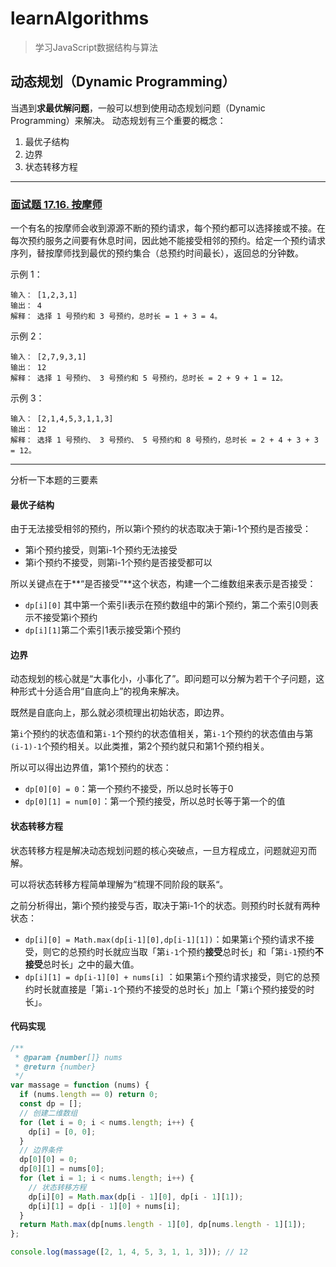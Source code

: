 # learnAlgorithms
> 学习JavaScript数据结构与算法



## 动态规划（Dynamic Programming）

当遇到**求最优解问题**，一般可以想到使用动态规划问题（Dynamic Programming）来解决。
动态规划有三个重要的概念：

1. 最优子结构
2. 边界
3. 状态转移方程

-------------

### [面试题 17.16. 按摩师](https://leetcode-cn.com/problems/the-masseuse-lcci/)

一个有名的按摩师会收到源源不断的预约请求，每个预约都可以选择接或不接。在每次预约服务之间要有休息时间，因此她不能接受相邻的预约。给定一个预约请求序列，替按摩师找到最优的预约集合（总预约时间最长），返回总的分钟数。 

示例 1：

```
输入： [1,2,3,1]
输出： 4
解释： 选择 1 号预约和 3 号预约，总时长 = 1 + 3 = 4。
```

示例 2：

```
输入： [2,7,9,3,1]
输出： 12
解释： 选择 1 号预约、 3 号预约和 5 号预约，总时长 = 2 + 9 + 1 = 12。
```

示例 3：

```
输入： [2,1,4,5,3,1,1,3]
输出： 12
解释： 选择 1 号预约、 3 号预约、 5 号预约和 8 号预约，总时长 = 2 + 4 + 3 + 3 = 12。
```

-------------------

分析一下本题的三要素

#### 最优子结构

由于无法接受相邻的预约，所以第i个预约的状态取决于第i-1个预约是否接受：

- 第i个预约接受，则第i-1个预约无法接受
- 第i个预约不接受，则第i-1个预约是否接受都可以

所以关键点在于**“是否接受”**这个状态，构建一个二维数组来表示是否接受：

- `dp[i][0]` 其中第一个索引i表示在预约数组中的第i个预约，第二个索引0则表示不接受第i个预约
- `dp[i][1]`第二个索引1表示接受第i个预约

#### 边界

动态规划的核心就是“大事化小，小事化了”。即问题可以分解为若干个子问题，这种形式十分适合用“自底向上”的视角来解决。

既然是自底向上，那么就必须梳理出初始状态，即边界。

第`i`个预约的状态值和第`i-1`个预约的状态值相关，第`i-1`个预约的状态值由与第`(i-1)-1`个预约相关。以此类推，第2个预约就只和第1个预约相关。

所以可以得出边界值，第1个预约的状态：

- `dp[0][0] = 0`：第一个预约不接受，所以总时长等于0
- `dp[0][1] = num[0]`：第一个预约接受，所以总时长等于第一个的值

#### 状态转移方程

状态转移方程是解决动态规划问题的核心突破点，一旦方程成立，问题就迎刃而解。

可以将状态转移方程简单理解为“梳理不同阶段的联系“。

之前分析得出，第i个预约接受与否，取决于第i-1个的状态。则预约时长就有两种状态：

- `dp[i][0] = Math.max(dp[i-1][0],dp[i-1][1])`：如果第`i`个预约请求不接受，则它的总预约时长就应当取「第`i-1`个预约**接受**总时长」和「第`i-1`预约**不接受**总时长」之中的最大值。
- `dp[i][1] = dp[i-1][0] + nums[i]` ：如果第`i`个预约请求接受，则它的总预约时长就直接是「第`i-1`个预约不接受的总时长」加上「第`i`个预约接受的时长」。

#### 代码实现

```js
/**
 * @param {number[]} nums
 * @return {number}
 */
var massage = function (nums) {
  if (nums.length == 0) return 0;
  const dp = [];
  // 创建二维数组
  for (let i = 0; i < nums.length; i++) {
    dp[i] = [0, 0];
  }
  // 边界条件
  dp[0][0] = 0;
  dp[0][1] = nums[0];
  for (let i = 1; i < nums.length; i++) {
    // 状态转移方程
    dp[i][0] = Math.max(dp[i - 1][0], dp[i - 1][1]);
    dp[i][1] = dp[i - 1][0] + nums[i];
  }
  return Math.max(dp[nums.length - 1][0], dp[nums.length - 1][1]);
};

console.log(massage([2, 1, 4, 5, 3, 1, 1, 3])); // 12
```

